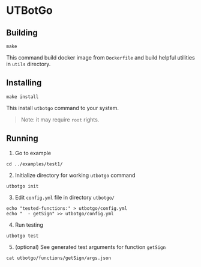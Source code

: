 # UTBotGo

## Building

```
make
```

This command build docker image from `Dockerfile` and build helpful utilities
in `utils` directory.

## Installing

```
make install
```

This install `utbotgo` command to your system.

> Note: it may require `root` rights.

## Running

1.  Go to example

```
cd ../examples/test1/
```

2.  Initialize directory for working `utbotgo` command

```
utbotgo init
```

3.  Edit `config.yml` file in directory `utbotgo/`

```
echo "tested-functions:" > utbotgo/config.yml
echo "  - getSign" >> utbotgo/config.yml
```

4.  Run testing

```
utbotgo test
```

5.  (optional) See generated test arguments for function `getSign`

```
cat utbotgo/functions/getSign/args.json
```
